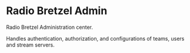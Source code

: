 # Radio Bretzel Admin

Radio Bretzel Administration center. 

Handles authentication, authorization, and configurations of teams, users and stream servers.